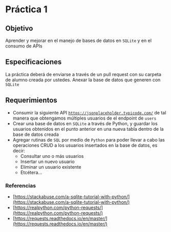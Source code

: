 # Práctica 1

## Objetivo

Aprender y mejorar en el manejo de bases de datos en `SQLite` y en el consumo de APIs

## Especificaciones

La práctica deberá de enviarse a través de un pull request con su carpeta de alumno creada por ustedes. Anexar la base de datos que generen con `SQLite`

## Requerimientos

* Consumir la siguiente API [`https://jsonplaceholder.typicode.com/`](https://jsonplaceholder.typicode.com/) de tal manera que obtengamos múltiples usuarios de el endpoint de `users`
* Crear una base de datos en `SQLite` a través de Python, y guardar los usuarios obtenidos en el punto anterior en una nueva tabla dentro de la base de datos creada
* Agregar rutinas de `SQL` por medio de `Python` para poder llevar a cabo las operaciones CRUD a los usuarios insertados en la base de datos, es decir:
  * Consultar uno o más usuarios
  * Insertar un nuevo usuario
  * Eliminar un usuario existente
  * Etcétera...

### Referencias

* [https://stackabuse.com/a-sqlite-tutorial-with-python/](https://stackabuse.com/a-sqlite-tutorial-with-python/)
* [https://realpython.com/python-requests/](https://realpython.com/python-requests/)
* [https://requests.readthedocs.io/en/master/](https://requests.readthedocs.io/en/master/)